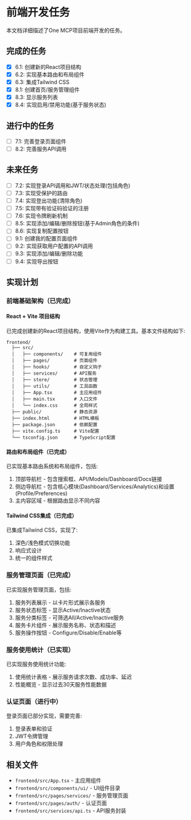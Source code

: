 # 前端开发任务

本文档详细描述了One MCP项目前端开发的任务。

## 完成的任务

- [x] 6.1: 创建新的React项目结构
- [x] 6.2: 实现基本路由和布局组件
- [x] 6.3: 集成Tailwind CSS
- [x] 8.1: 创建首页/服务管理组件
- [x] 8.3: 显示服务列表
- [x] 8.4: 实现启用/禁用功能(基于服务状态)

## 进行中的任务

- [ ] 7.1: 完善登录页面组件
- [ ] 8.2: 完善服务API调用

## 未来任务

- [ ] 7.2: 实现登录API调用和JWT/状态处理(包括角色)
- [ ] 7.3: 实现受保护的路由
- [ ] 7.4: 实现登出功能(清除角色)
- [ ] 7.5: 实现带有验证码验证的注册
- [ ] 7.6: 实现令牌刷新机制
- [ ] 8.5: 实现添加/编辑/删除按钮(基于Admin角色的条件)
- [ ] 8.6: 实现复制配置按钮
- [ ] 9.1: 创建我的配置页面组件
- [ ] 9.2: 实现获取用户配置的API调用
- [ ] 9.3: 实现添加/编辑/删除功能
- [ ] 9.4: 实现导出按钮

## 实现计划

### 前端基础架构（已完成）

#### React + Vite 项目结构

已完成创建新的React项目结构，使用Vite作为构建工具。基本文件结构如下:

```
frontend/
  ├── src/
  │   ├── components/    # 可复用组件
  │   ├── pages/         # 页面组件
  │   ├── hooks/         # 自定义钩子
  │   ├── services/      # API服务
  │   ├── store/         # 状态管理
  │   ├── utils/         # 工具函数
  │   ├── App.tsx        # 主应用组件
  │   ├── main.tsx       # 入口文件
  │   └── index.css      # 全局样式
  ├── public/            # 静态资源
  ├── index.html         # HTML模板
  ├── package.json       # 依赖配置
  ├── vite.config.ts     # Vite配置
  └── tsconfig.json      # TypeScript配置
```

#### 路由和布局组件（已完成）

已实现基本路由系统和布局组件，包括:

1. 顶部导航栏 - 包含搜索框、API/Models/Dashboard/Docs链接
2. 侧边导航栏 - 包含核心模块(Dashboard/Services/Analytics)和设置(Profile/Preferences)
3. 主内容区域 - 根据路由显示不同内容

#### Tailwind CSS集成（已完成）

已集成Tailwind CSS，实现了:

1. 深色/浅色模式切换功能
2. 响应式设计
3. 统一的组件样式

### 服务管理页面（已完成）

已实现服务管理页面，包括:

1. 服务列表展示 - 以卡片形式展示各服务
2. 服务状态标签 - 显示Active/Inactive状态
3. 服务分类标签 - 可筛选All/Active/Inactive服务
4. 服务卡片组件 - 展示服务名称、状态和描述
5. 服务操作按钮 - Configure/Disable/Enable等

### 服务使用统计（已实现）

已实现服务使用统计功能:

1. 使用统计表格 - 展示服务请求次数、成功率、延迟
2. 性能概览 - 显示过去30天服务性能数据

### 认证页面（进行中）

登录页面已部分实现，需要完善:

1. 登录表单和验证
2. JWT令牌管理
3. 用户角色和权限处理

## 相关文件

- `frontend/src/App.tsx` - 主应用组件
- `frontend/src/components/ui/` - UI组件目录
- `frontend/src/pages/services/` - 服务管理页面
- `frontend/src/pages/auth/` - 认证页面
- `frontend/src/services/api.ts` - API服务封装 